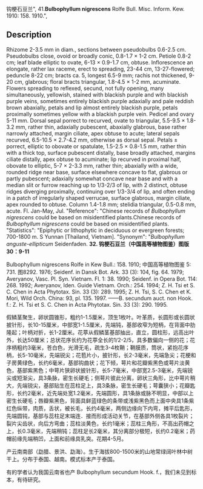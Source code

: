 钩梗石豆兰",
41.**Bulbophyllum nigrescens** Rolfe Bull. Misc. Inform. Kew. 1910: 158. 1910.",

## Description
Rhizome 2-3.5 mm in diam., sections between pseudobulbs 0.6-2.5 cm. Pseudobulbs close, ovoid or broadly conic, 0.8-1.7 × 1-2 cm. Petiole 0.8-2 cm; leaf blade elliptic to ovate, 6-13 × 0.9-1.7 cm, obtuse. Inflorescence an elongate, rather lax raceme, erect to spreading, 23-44 cm, 13-27-flowered; peduncle 8-22 cm; bracts ca. 5, longest 6.5-9 mm; rachis not thickened, 9-20 cm, glabrous; floral bracts triangular, 1.8-4.5 × 1-2 mm, acuminate. Flowers spreading to reflexed, secund, not fully opening, many simultaneously, yellowish, stained with blackish purple and with blackish purple veins, sometimes entirely blackish purple adaxially and pale reddish brown abaxially, petals and lip almost entirely blackish purple, petals proximally sometimes yellow with a blackish purple vein. Pedicel and ovary 5-11 mm. Dorsal sepal porrect to recurved, ovate to triangular, 5.5-9.5 × 1.8-3.2 mm, rather thin, adaxially pubescent, abaxially glabrous, base rather narrowly attached, margin ciliate, apex obtuse to acute; lateral sepals recurved, 6.5-10.5 × 2.7-4.2 mm, otherwise as dorsal sepal. Petals ± porrect, elliptic to obovate or spatulate, 1.5-2.5 × 0.8-1.5 mm, rather thin with a thick top, surface pubescent distally, base broadly attached, margins ciliate distally, apex obtuse to acuminate; lip recurved in proximal half, obovate to elliptic, 5-7 × 2-3.3 mm, rather thin; abaxially with a wide, rounded ridge near base, surface elsewhere concave to flat, glabrous or partly pubescent; adaxially somewhat concave near base and with a median slit or furrow reaching up to 1/3-2/3 of lip, with 2 distinct, obtuse ridges diverging proximally, continuing over 1/3-3/4 of lip, and often ending in a patch of irregularly shaped verrucae, surface glabrous, margin ciliate, apex rounded to obtuse. Column 1.4-1.8 mm; stelidia triangular, 0.5-0.8 mm, acute. Fl. Jan-May, Jul.
  "Reference": "Chinese records of *Bulbophyllum nigrescens* could be based on misidentified plants.Chinese records of *Bulbophyllum nigrescens* could be based on misidentified plants.
  "Statistics": "Epiphytic or lithophytic in deciduous or evergreen forests; 700-1800 m. S Yunnan [Thailand, Vietnam].
  "Synonym": "*Bulbophyllum anguste-ellipticum* Seidenfaden.
**32. 钩梗石豆兰（中国高等植物图鉴）图版30：9-11**

Bulbophyllum nigrescens Rolfe in Kew Bull.: 158. 1910; 中国高等植物图鉴 5: 731. 图8292. 1976; Seidenf. in Dansk Bot. Ark. 33 (3): 104, fig. 64. 1979; Averyanov, Vasc. Pl. Syn. Vietnam. Fl. 1: 38. 1990; Seidenf. in Opera Bot. 114: 268. 1992; Averyanov, Iden. Guide Vietnam. Orch.: 254. 1994; Z. H. Tsi et S. C. Chen in Acta Phytotax. Sin. 33 (3): 289. 1995; Z. H. Tsi, S. C. Chen et K. Mori, Wild Orch. China: 93, pl. 135. 1997. ——B. secundum auct. non Hook. f.: Z. H. Tsi et S. C. Chen in Acta Phytotax. Sin. 33 (3): 290. 1995.

假鳞茎聚生，卵状圆锥形，粗约1-1.5厘米，顶生1枚叶。叶革质，长圆形或长圆状披针形，长10-15厘米，中部宽1-1.5厘米，先端钝，基部收窄为短柄，在背面中肋隆起；叶柄对折，长1-2厘米。花葶从假鳞茎基部抽出，直立，圆柱形，远高出叶外，长达50厘米；总状花序长约为花葶全长的1/2-2/5，具多数偏向一侧的花；花序柄粗约3毫米，苍白色，光滑无毛，疏生3-4枚鞘；鞘膜质，筒状，紧抱花序柄，长5-10毫米，先端锐尖；花苞片小，披针形，长2-3毫米，先端急尖；花梗和子房黄绿色，长约6毫米，基部钩曲状；花下倾，萼片和花瓣紫黑色或萼片淡黄色，基部紫黑色；中萼片狭卵状披针形，长5-7毫米，中部宽2.5-3毫米，先端锐尖或短渐尖，具3条脉，密生长硬毛；侧萼片彼此分离，卵状三角形，比中萼片稍大，先端锐尖，基部贴生在蕊柱足上，具3条脉，密生长硬毛；萼囊狭小；花瓣匙形，长约2毫米，近先端处宽1.2毫米，先端圆形，具1条脉或脉不明显，中部以上密生长硬毛；唇瓣紫黑色，背面具鲜蓝绿色的条带或浅紫黑色而上面中央具1条紫红色纵带，肉质，舌状，被长毛，长约4毫米，两侧边缘向下内弯，摊平后匙形，先端圆钝，基部与蕊柱足末端连．接而形成活动关节，在基部外侧各具1枚裂片；裂片尖齿状，向后方弯曲；蕊柱淡黄色，长约1毫米；蕊柱三角形，不高出药帽之上，长0.3毫米，先端稍钝；蕊柱足长2毫米，其分离部分极短，长约0.2毫米；药帽前缘先端稍凹，上面和前缘具乳突。花期4-5月。

产云南南部（勐腊、景洪、勐海）。生于海拔800-1500米的山地常绿阔叶林中树干上。分布于泰国、越南。模式标本产于泰国。

有的学者认为我国云南省也产 Bulbophyllum secundum Hook. f.，我们未见到标本，有待研究。
